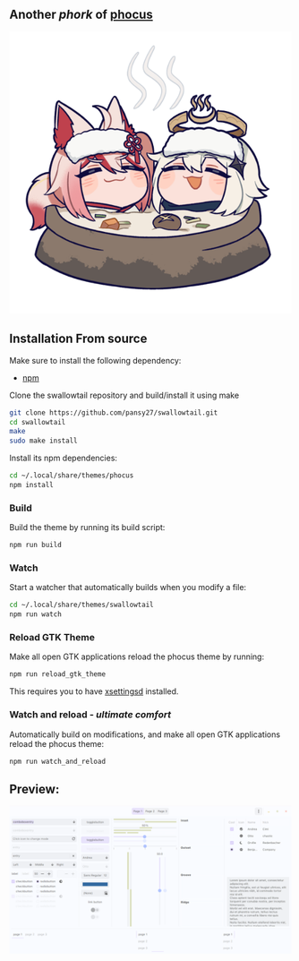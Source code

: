 ## Another *phork* of [phocus](https://github.com/phocus/gtk)
![ "emergency food" ](/assets/food.webp)
## Installation From source
Make sure to install the following dependency:

- [npm](https://www.npmjs.com/)

Clone the swallowtail repository and build/install it using make

```bash
git clone https://github.com/pansy27/swallowtail.git
cd swallowtail
make
sudo make install
```
Install its npm dependencies:
```bash
cd ~/.local/share/themes/phocus
npm install
```

### Build
Build the theme by running its build script:
```bash
npm run build
```

### Watch
Start a watcher that automatically builds when you modify a file:
```bash
cd ~/.local/share/themes/swallowtail
npm run watch
```

### Reload GTK Theme
Make all open GTK applications reload the phocus theme by running:
```bash
npm run reload_gtk_theme
```

This requires you to have [xsettingsd](https://github.com/derat/xsettingsd) installed.

### Watch and reload - *ultimate comfort*
Automatically build on modifications, and make all open GTK applications reload the phocus theme:
```bash
npm run watch_and_reload
```
## Preview:
![ "example image" ](/assets/example.png)

